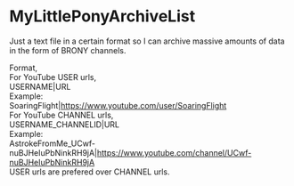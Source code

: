 # MyLittlePonyArchiveList
Just a text file in a certain format so I can archive massive amounts of data in the form of BRONY channels.


Format,  
For YouTube USER urls,  
USERNAME|URL  
Example:  
SoaringFlight|https://www.youtube.com/user/SoaringFlight  
For YouTube CHANNEL urls,  
USERNAME_CHANNELID|URL  
Example:  
AstrokeFromMe_UCwf-nuBJHeIuPbNinkRH9jA|https://www.youtube.com/channel/UCwf-nuBJHeIuPbNinkRH9jA  
USER urls are prefered over CHANNEL urls.  
